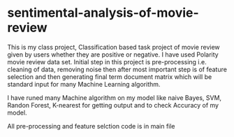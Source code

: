 # sentimental-analysis-of-movie-review

This is my class project, Classification based task project of movie review given by users whether they are positive or negative.
I have used Polarity movie review data set.
Initial step in this project is pre-processing i.e. cleaning of data, removing noise then after most important step is of feature selection and then generating final term document matrix which will be standard input for many Machine Learning algorithm.

I have runed many Machine algorithm on my model like naive Bayes, SVM, Randon Forest, K-nearest for getting output and to check Accuracy of my model.

All pre-processing and feature selction code is in main file
